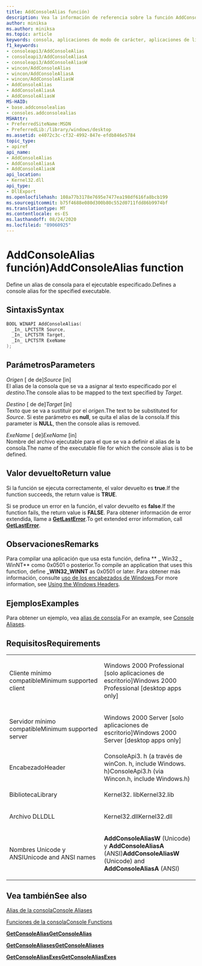 ```yaml
---
title: AddConsoleAlias función)
description: Vea la información de referencia sobre la función AddConsoleAlias, que define un alias de consola para el ejecutable especificado.
author: miniksa
ms.author: miniksa
ms.topic: article
keywords: consola, aplicaciones de modo de carácter, aplicaciones de línea de comandos, aplicaciones de terminal, API de consola
f1_keywords:
- consoleapi3/AddConsoleAlias
- consoleapi3/AddConsoleAliasA
- consoleapi3/AddConsoleAliasW
- wincon/AddConsoleAlias
- wincon/AddConsoleAliasA
- wincon/AddConsoleAliasW
- AddConsoleAlias
- AddConsoleAliasA
- AddConsoleAliasW
MS-HAID:
- base.addconsolealias
- consoles.addconsolealias
MSHAttr:
- PreferredSiteName:MSDN
- PreferredLib:/library/windows/desktop
ms.assetid: e4072c3c-cf32-4992-847e-efdb846e5784
topic_type:
- apiref
api_name:
- AddConsoleAlias
- AddConsoleAliasA
- AddConsoleAliasW
api_location:
- Kernel32.dll
api_type:
- DllExport
ms.openlocfilehash: 108a77b3178e7695e7477ea198df616fa8bcb199
ms.sourcegitcommit: b75f4688e080d300b80c552d0711fdd86b9974bf
ms.translationtype: MT
ms.contentlocale: es-ES
ms.lasthandoff: 08/24/2020
ms.locfileid: "89060925"
---
```

# <a name="addconsolealias-function"></a><span data-ttu-id="b683a-104">AddConsoleAlias función)</span><span class="sxs-lookup"><span data-stu-id="b683a-104">AddConsoleAlias function</span></span>


<span data-ttu-id="b683a-105">Define un alias de consola para el ejecutable especificado.</span><span class="sxs-lookup"><span data-stu-id="b683a-105">Defines a console alias for the specified executable.</span></span>

<a name="syntax"></a><span data-ttu-id="b683a-106">Sintaxis</span><span class="sxs-lookup"><span data-stu-id="b683a-106">Syntax</span></span>
------

```C
BOOL WINAPI AddConsoleAlias(
  _In_ LPCTSTR Source,
  _In_ LPCTSTR Target,
  _In_ LPCTSTR ExeName
);
```

<a name="parameters"></a><span data-ttu-id="b683a-107">Parámetros</span><span class="sxs-lookup"><span data-stu-id="b683a-107">Parameters</span></span>
----------

<span data-ttu-id="b683a-108">*Origen* \[ de de\]</span><span class="sxs-lookup"><span data-stu-id="b683a-108">*Source* \[in\]</span></span>  
<span data-ttu-id="b683a-109">El alias de la consola que se va a asignar al texto especificado por el *destino*.</span><span class="sxs-lookup"><span data-stu-id="b683a-109">The console alias to be mapped to the text specified by *Target*.</span></span>

<span data-ttu-id="b683a-110">*Destino* \[ de de\]</span><span class="sxs-lookup"><span data-stu-id="b683a-110">*Target* \[in\]</span></span>  
<span data-ttu-id="b683a-111">Texto que se va a sustituir por el *origen*.</span><span class="sxs-lookup"><span data-stu-id="b683a-111">The text to be substituted for *Source*.</span></span> <span data-ttu-id="b683a-112">Si este parámetro es **null**, se quita el alias de la consola.</span><span class="sxs-lookup"><span data-stu-id="b683a-112">If this parameter is **NULL**, then the console alias is removed.</span></span>

<span data-ttu-id="b683a-113">*ExeName* \[ de\]</span><span class="sxs-lookup"><span data-stu-id="b683a-113">*ExeName* \[in\]</span></span>  
<span data-ttu-id="b683a-114">Nombre del archivo ejecutable para el que se va a definir el alias de la consola.</span><span class="sxs-lookup"><span data-stu-id="b683a-114">The name of the executable file for which the console alias is to be defined.</span></span>

<a name="return-value"></a><span data-ttu-id="b683a-115">Valor devuelto</span><span class="sxs-lookup"><span data-stu-id="b683a-115">Return value</span></span>
------------

<span data-ttu-id="b683a-116">Si la función se ejecuta correctamente, el valor devuelto es **true**.</span><span class="sxs-lookup"><span data-stu-id="b683a-116">If the function succeeds, the return value is **TRUE**.</span></span>

<span data-ttu-id="b683a-117">Si se produce un error en la función, el valor devuelto es **false**.</span><span class="sxs-lookup"><span data-stu-id="b683a-117">If the function fails, the return value is **FALSE**.</span></span> <span data-ttu-id="b683a-118">Para obtener información de error extendida, llame a [**GetLastError**](https://msdn.microsoft.com/library/windows/desktop/ms679360).</span><span class="sxs-lookup"><span data-stu-id="b683a-118">To get extended error information, call [**GetLastError**](https://msdn.microsoft.com/library/windows/desktop/ms679360).</span></span>

<a name="remarks"></a><span data-ttu-id="b683a-119">Observaciones</span><span class="sxs-lookup"><span data-stu-id="b683a-119">Remarks</span></span>
-------

<span data-ttu-id="b683a-120">Para compilar una aplicación que usa esta función, defina \*\* \_ Win32 \_ WinNT\*\* como 0x0501 o posterior.</span><span class="sxs-lookup"><span data-stu-id="b683a-120">To compile an application that uses this function, define **\_WIN32\_WINNT** as 0x0501 or later.</span></span> <span data-ttu-id="b683a-121">Para obtener más información, consulte [uso de los encabezados de Windows](https://msdn.microsoft.com/library/windows/desktop/aa383745).</span><span class="sxs-lookup"><span data-stu-id="b683a-121">For more information, see [Using the Windows Headers](https://msdn.microsoft.com/library/windows/desktop/aa383745).</span></span>

<a name="examples"></a><span data-ttu-id="b683a-122">Ejemplos</span><span class="sxs-lookup"><span data-stu-id="b683a-122">Examples</span></span>
--------

<span data-ttu-id="b683a-123">Para obtener un ejemplo, vea [alias de consola](console-aliases.md).</span><span class="sxs-lookup"><span data-stu-id="b683a-123">For an example, see [Console Aliases](console-aliases.md).</span></span>

<a name="requirements"></a><span data-ttu-id="b683a-124">Requisitos</span><span class="sxs-lookup"><span data-stu-id="b683a-124">Requirements</span></span>
------------

<table>
<colgroup>
<col width="50%" />
<col width="50%" />
</colgroup>
<tbody>
<tr class="odd">
<td><p><span data-ttu-id="b683a-125">Cliente mínimo compatible</span><span class="sxs-lookup"><span data-stu-id="b683a-125">Minimum supported client</span></span></p></td>
<td><p><span data-ttu-id="b683a-126">Windows 2000 Professional [solo aplicaciones de escritorio]</span><span class="sxs-lookup"><span data-stu-id="b683a-126">Windows 2000 Professional [desktop apps only]</span></span></p></td>
</tr>
<tr class="even">
<td><p><span data-ttu-id="b683a-127">Servidor mínimo compatible</span><span class="sxs-lookup"><span data-stu-id="b683a-127">Minimum supported server</span></span></p></td>
<td><p><span data-ttu-id="b683a-128">Windows 2000 Server [solo aplicaciones de escritorio]</span><span class="sxs-lookup"><span data-stu-id="b683a-128">Windows 2000 Server [desktop apps only]</span></span></p></td>
</tr>
<tr class="odd">
<td><p><span data-ttu-id="b683a-129">Encabezado</span><span class="sxs-lookup"><span data-stu-id="b683a-129">Header</span></span></p></td>
<td><span data-ttu-id="b683a-130">ConsoleApi3. h (a través de winCon. h, include Windows. h)</span><span class="sxs-lookup"><span data-stu-id="b683a-130">ConsoleApi3.h (via Wincon.h, include Windows.h)</span></span></td>
</tr>
<tr class="even">
<td><p><span data-ttu-id="b683a-131">Biblioteca</span><span class="sxs-lookup"><span data-stu-id="b683a-131">Library</span></span></p></td>
<td><span data-ttu-id="b683a-132">Kernel32. lib</span><span class="sxs-lookup"><span data-stu-id="b683a-132">Kernel32.lib</span></span></td>
</tr>
<tr class="odd">
<td><p><span data-ttu-id="b683a-133">Archivo DLL</span><span class="sxs-lookup"><span data-stu-id="b683a-133">DLL</span></span></p></td>
<td><span data-ttu-id="b683a-134">Kernel32.dll</span><span class="sxs-lookup"><span data-stu-id="b683a-134">Kernel32.dll</span></span></td>
</tr>
<tr class="even">
<td><p><span data-ttu-id="b683a-135">Nombres Unicode y ANSI</span><span class="sxs-lookup"><span data-stu-id="b683a-135">Unicode and ANSI names</span></span></p></td>
<td><p><span data-ttu-id="b683a-136"><strong>AddConsoleAliasW</strong> (Unicode) y <strong>AddConsoleAliasA</strong> (ANSI)</span><span class="sxs-lookup"><span data-stu-id="b683a-136"><strong>AddConsoleAliasW</strong> (Unicode) and <strong>AddConsoleAliasA</strong> (ANSI)</span></span></p></td>
</tr>
<tr class="odd">
</tr>
<tr class="even">
</tr>
<tr class="odd">
</tr>
<tr class="even">
</tr>
</tbody>
</table>

## <a name="span-idsee_alsospansee-also"></a><span data-ttu-id="b683a-137"><span id="see_also"></span>Vea también</span><span class="sxs-lookup"><span data-stu-id="b683a-137"><span id="see_also"></span>See also</span></span>


[<span data-ttu-id="b683a-138">Alias de la consola</span><span class="sxs-lookup"><span data-stu-id="b683a-138">Console Aliases</span></span>](console-aliases.md)

[<span data-ttu-id="b683a-139">Funciones de la consola</span><span class="sxs-lookup"><span data-stu-id="b683a-139">Console Functions</span></span>](console-functions.md)

[<span data-ttu-id="b683a-140">**GetConsoleAlias**</span><span class="sxs-lookup"><span data-stu-id="b683a-140">**GetConsoleAlias**</span></span>](getconsolealias.md)

[<span data-ttu-id="b683a-141">**GetConsoleAliases**</span><span class="sxs-lookup"><span data-stu-id="b683a-141">**GetConsoleAliases**</span></span>](getconsolealiases.md)

[<span data-ttu-id="b683a-142">**GetConsoleAliasExes**</span><span class="sxs-lookup"><span data-stu-id="b683a-142">**GetConsoleAliasExes**</span></span>](getconsolealiasexes.md)

 

 




